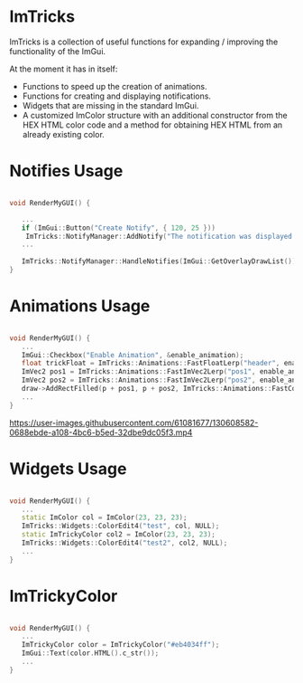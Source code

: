 # ImTricks

ImTricks is a collection of useful functions for expanding / improving the functionality of the ImGui.

At the moment it has in itself:
* Functions to speed up the creation of animations.
* Functions for creating and displaying notifications.
* Widgets that are missing in the standard ImGui.
* A customized ImColor structure with an additional constructor from the HEX HTML color code and a method for obtaining HEX HTML from an already existing color.

# Notifies Usage

```cpp

void RenderMyGUI() {

   ...
   if (ImGui::Button("Create Notify", { 120, 25 }))
   	ImTricks::NotifyManager::AddNotify("The notification was displayed successfully.", ImTrickNotify_Success);
   ...
   
   ImTricks::NotifyManager::HandleNotifies(ImGui::GetOverlayDrawList());
}

```


# Animations Usage

```cpp

void RenderMyGUI() {
   ...
   ImGui::Checkbox("Enable Animation", &enable_animation);
   float trickFloat = ImTricks::Animations::FastFloatLerp("header", enable_animation, 0.f, 1.f, 0.05f);
   ImVec2 pos1 = ImTricks::Animations::FastImVec2Lerp("pos1", enable_animation, ImVec2(0, 50), ImVec2(100, 50), 5);
   ImVec2 pos2 = ImTricks::Animations::FastImVec2Lerp("pos2", enable_animation, ImVec2(413, 80), ImVec2(513, 80), 5);
   draw->AddRectFilled(p + pos1, p + pos2, ImTricks::Animations::FastColorLerp(ImColor(255, 0, 0), ImColor(0, 255, 0), trickFloat));
   ...
}

```

https://user-images.githubusercontent.com/61081677/130608582-0688ebde-a108-4bc6-b5ed-32dbe9dc05f3.mp4

# Widgets Usage

```cpp

void RenderMyGUI() {
   ...
   static ImColor col = ImColor(23, 23, 23);
   ImTricks::Widgets::ColorEdit4("test", col, NULL);
   static ImTrickyColor col2 = ImColor(23, 23, 23);
   ImTricks::Widgets::ColorEdit4("test2", col2, NULL);
   ...
}

```

# ImTrickyColor

```cpp

void RenderMyGUI() {
   ...
   ImTrickyColor color = ImTrickyColor("#eb4034ff");
   ImGui::Text(color.HTML().c_str());
   ...
}

```
